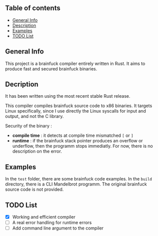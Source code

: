 ## Table of contents
* [General Info](#general-info)
* [Description](#description)
* [Examples](#examples)
* [TODO List](#todo-list)

## General Info
This project is a brainfuck compiler entirely written in Rust. It aims to produce fast and secured brainfuck binaries.

## Decription
It has been written using the most recent stable Rust release.

This compiler compiles brainfuck source code to x86 binaries. It targets Linux specifically, since I use directly the Linux syscalls for input and output, and not the C library.

Security of the binary :
* **compile time** : it detects at compile time mismatched `[` or `]`
* **runtime** : if the brainfuck stack pointer produces an overflow or underflow, then the programm stops immediatly. For now, there is no description on the error.

## Examples
In the `test` folder, there are some brainfuck code examples. In the `build` directory, there is a CLI Mandelbrot programm. The original brainfuck source code is not provided.

## TODO List
- [x] Working and efficient compiler
- [ ] A real error handling for runtime errors
- [ ] Add command line argument to the compiler
